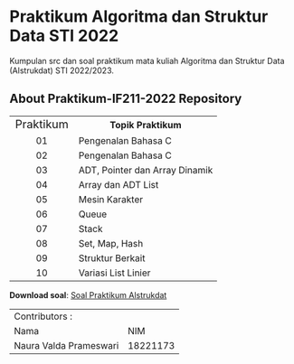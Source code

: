 # Praktikum Algoritma dan Struktur Data STI 2022
Kumpulan src dan soal praktikum mata kuliah Algoritma dan Struktur Data (Alstrukdat) STI 2022/2023.


## About Praktikum-IF211-2022 Repository

<table>
    <tr>
        <td align="center" style="font-size:20px">Praktikum</td>
        <td align="center" style="font-weight:bold">Topik Praktikum</td>
    </tr>
    <tr>
        <td align="center">01</td>
        <td>Pengenalan Bahasa C</td>
    </tr>
    <tr>
        <td align="center">02</td>
        <td>Pengenalan Bahasa C</td>
    </tr>
    <tr>
        <td align="center">03</td>
        <td>ADT, Pointer dan Array Dinamik</td>
    </tr>
    <tr>
        <td align="center">04</td>
        <td>Array dan ADT List</td>
    </tr>
    <tr>
        <td align="center">05</td>
        <td>Mesin Karakter</td>
    </tr>
    <tr>
        <td align="center">06</td>
        <td>Queue</td>
    </tr>
    <tr>
        <td align="center">07</td>
        <td>Stack</td>
    </tr>
    <tr>
        <td align="center">08</td>
        <td>Set, Map, Hash</td>
    </tr>
    <tr>
        <td align="center">09</td>
        <td>Struktur Berkait</td>
    </tr>
    <tr>
        <td align="center">10</td>
        <td>Variasi List Linier</td>
    </tr>
</table>

**Download soal**: [Soal Praktikum Alstrukdat](https://github.com/nauravalda/Praktikum-IF2111-2022/blob/main/Soal-Praktikum-IF2111-2022.pdf)




<table>
    <tr>
        <td colspan=3 align="left">Contributors :</td>
    </tr>
    <tr>
        <td>Nama</td>
        <td>NIM</td>
    </tr>
        <tr>
        <td>Naura Valda Prameswari</td>
        <td>18221173</td>
    </tr>
</table>